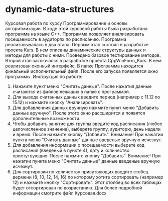 # dynamic-data-structures
Курсовая работа по курсу Программирование и основы алгоритмизации.
В ходе этой курсовой работы была разработана программа на языке C++. Программа позволяет анализировать посещаемость в аудиторях по расписанию. 
Программа реализовывалась в два этапа. Первым этап состоял в разработке проекта Kurs. В нем описаны динамические структуры данных и методы для работы с ними. Проведено базовое тестирование методов. Второй этап заключался в разработке проекта CppWinForm_Kurs. В нем реализован оконный интерфейс.
В папке Программа находится финальный исполнительный файл. После его запуска появляется окно программы. 
Инструкция по работе:
1. Нажмите пункт меню "Считать данные". После нажатия данные считаются из файлов лежащих в папке с программой.
2. Для вывода считанных данных введите период (например с 11.12 по 15.12) и нажмите кнопку "Анализировать".
3. Для добавленния данных вручную нажмите пункт меню "Добавить данные вручную". После этого окно рассширится и появятся дополнительные возможности.
4. Чтобы добавить занятие для группы введите код расписания (любое целочисленное значение), выберете группу, аудиторю, день недели и время. После нажмите кнопку "Добавить". Внимание! При нажатии пункта меню "Считать данные" данные введеные вручную исчезнут.
5. Для добавления информации о посещаемости выберете код расписания (введеный в пункте 4), дату и количество пристутвующих. После нажмите кнопку "Добавить". Внимание! При нажатии пункта меню "Считать данные" данные введеные вручную исчезнут.
6. Для сортировки по количеству присутвующих введите стобец вермени (8, 10, 12, 14, 16) по которому хотите сортировать (например 12) и нажмите кнопку "Сортировать". Этот столбец во всех таблицах будет отсортирован по возрастанию.
Для более подробной информации смотрите файл Курсовая.docx
